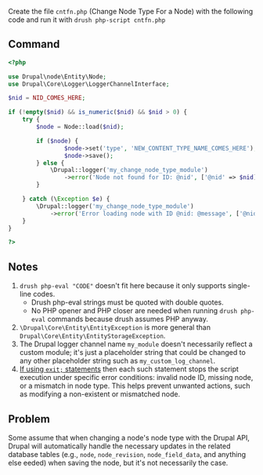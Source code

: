Create the file `cntfn.php` (Change Node Type For a Node) with the following code and run it with `drush php-script cntfn.php`

## Command

```php
<?php

use Drupal\node\Entity\Node;
use Drupal\Core\Logger\LoggerChannelInterface;

$nid = NID_COMES_HERE;

if (!empty($nid) && is_numeric($nid) && $nid > 0) {
    try {
        $node = Node::load($nid);

        if ($node) {
                $node->set('type', 'NEW_CONTENT_TYPE_NAME_COMES_HERE');
                $node->save();
        } else {
            \Drupal::logger('my_change_node_type_module')
                ->error('Node not found for ID: @nid', ['@nid' => $nid]);
        }

    } catch (\Exception $e) {
        \Drupal::logger('my_change_node_type_module')
            ->error('Error loading node with ID @nid: @message', ['@nid' => $nid, '@message' => $e->getMessage()]);
    }
}

?>
```

## Notes

1. `drush php-eval "CODE"` doesn't fit here because it only supports single-line codes.
    * Drush php-eval strings must be quoted with double quotes.
    * No PHP opener and PHP closer are needed when running `drush php-eval` commands because drush assumes PHP anyway.
1. `\Drupal\Core\Entity\EntityException` is more general than `Drupal\Core\Entity\EntityStorageException`.
1. The Drupal logger channel name `my_module` doesn't necessarily reflect a custom module; it's just a placeholder string that could be changed to any other placeholder string such as `my_custom_log_channel`.
1. [If using `exit;` statements](https://codereview.stackexchange.com/questions/295280/replace-node-type-in-drupal) then each such statement stops the script execution under specific error conditions: invalid node ID, missing node, or a mismatch in node type. This helps prevent unwanted actions, such as modifying a non-existent or mismatched node.

## Problem

Some assume that when changing a node's node type with the Drupal API, Drupal will automatically handle the necessary updates in the related database tables (e.g., `node`, `node_revision`, `node_field_data`, and anything else eeded) when saving the node, but it's not necessarily the case.
